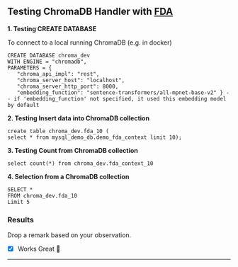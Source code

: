 ## Testing ChromaDB Handler with [FDA](https://s3.eu-west-2.amazonaws.com/mindsdb-example-data/fda.csv)

**1. Testing CREATE DATABASE**

To connect to a local running ChromaDB (e.g. in docker)

```
CREATE DATABASE chroma_dev
WITH ENGINE = "chromadb",
PARAMETERS = {
   "chroma_api_impl": "rest",
   "chroma_server_host": "localhost",
   "chroma_server_http_port": 8000,
   "embedding_function": "sentence-transformers/all-mpnet-base-v2" } -- if 'embedding_function' not specified, it used this embedding model by default
```

**2. Testing Insert data into ChromaDB collection**
```
create table chroma_dev.fda_10 (
select * from mysql_demo_db.demo_fda_context limit 10);
```


**3. Testing Count from ChromaDB collection**

```
select count(*) from chroma_dev.fda_context_10
```

**4. Selection from a ChromaDB collection**

```
SELECT *
FROM chroma_dev.fda_10
Limit 5
```


### Results

Drop a remark based on your observation.
- [x] Works Great 💚

---
